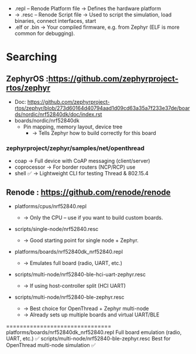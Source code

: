 * .repl – Renode Platform file → Defines the hardware platform 
* -> .resc – Renode Script file → Used to script the simulation, load binaries, connect interfaces, start
* .elf or .bin → Your compiled firmware, e.g. from Zephyr (ELF is more common for debugging).


#  Searching 

## ZephyrOS :https://github.com/zephyrproject-rtos/zephyr
* Doc: https://github.com/zephyrproject-rtos/zephyr/blob/273d60164d40794aad1d09cd63a35a7f233e37de/boards/nordic/nrf52840dk/doc/index.rst
* boards/nordic/nrf52840dk
  * Pin mapping, memory layout, device tree
    * → Tells Zephyr how to build correctly for this board

### zephyrproject/zephyr/samples/net/openthread
* coap → Full device with CoAP messaging (client/server)
* coprocessor → For border routers (NCP/RCP) use
* shell ✅ → Lightweight CLI for testing Thread & 802.15.4


## Renode  : https://github.com/renode/renode
* platforms/cpus/nrf52840.repl
  * → Only the CPU – use if you want to build custom boards.

* scripts/single-node/nrf52840.resc
   *  → Good starting point for single node + Zephyr.

* platforms/boards/nrf52840dk_nrf52840.repl
  * → Emulates full board (radio, UART, etc.)

* scripts/multi-node/nrf52840-ble-hci-uart-zephyr.resc
  * → If using host-controller split (HCI UART)

* scripts/multi-node/nrf52840-ble-zephyr.resc
  * → Best choice for OpenThread + Zephyr multi-node 
  * → Already sets up multiple boards and virtual UART/BLE

===============================
platforms/boards/nrf52840dk_nrf52840.repl	Full board emulation (radio, UART, etc.) ✅
scripts/multi-node/nrf52840-ble-zephyr.resc	Best for OpenThread multi-node simulation ✅